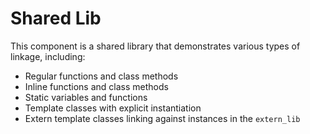 # Shared Lib

This component is a shared library that demonstrates various types of linkage, including:

- Regular functions and class methods
- Inline functions and class methods
- Static variables and functions
- Template classes with explicit instantiation
- Extern template classes linking against instances in the `extern_lib`